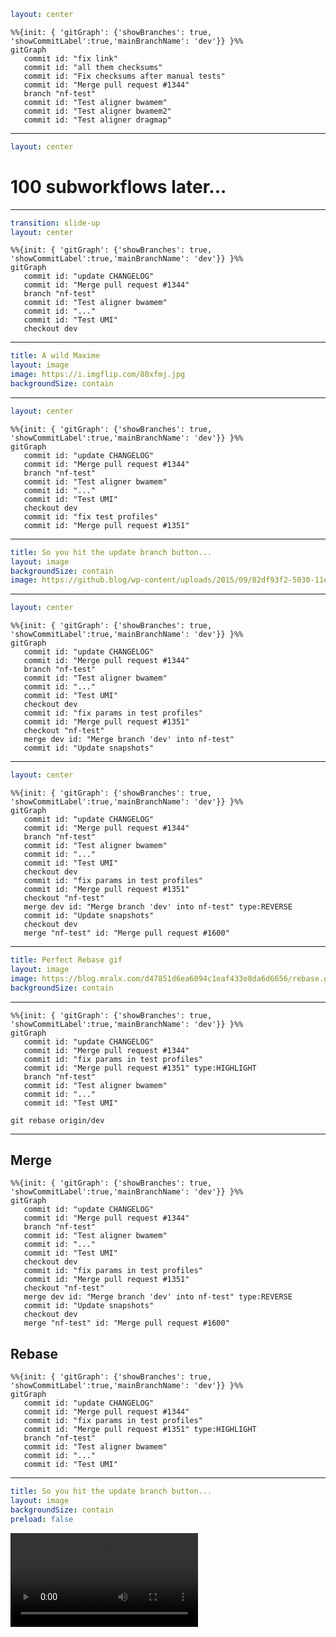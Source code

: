 ```yaml
layout: center
```

```mermaid
%%{init: { 'gitGraph': {'showBranches': true, 'showCommitLabel':true,'mainBranchName': 'dev'}} }%%
gitGraph
   commit id: "fix link"
   commit id: "all them checksums"
   commit id: "Fix checksums after manual tests"
   commit id: "Merge pull request #1344"
   branch "nf-test"
   commit id: "Test aligner bwamem"
   commit id: "Test aligner bwamem2"
   commit id: "Test aligner dragmap"
```

<SarekWatermark/>

<!-- Let's say you're going to convert all of the sarek workflow tests to nf-test -->

---

```yaml
layout: center
```

# 100 subworkflows later...

<!-- TODO -->

---

```yaml
transition: slide-up
layout: center
```

```mermaid
%%{init: { 'gitGraph': {'showBranches': true, 'showCommitLabel':true,'mainBranchName': 'dev'}} }%%
gitGraph
   commit id: "update CHANGELOG"
   commit id: "Merge pull request #1344"
   branch "nf-test"
   commit id: "Test aligner bwamem"
   commit id: "..."
   commit id: "Test UMI"
   checkout dev
```

<SarekWatermark/>

---

```yaml
title: A wild Maxime
layout: image
image: https://i.imgflip.com/88xfmj.jpg
backgroundSize: contain
```

<!-- Oh no! A wild Maxime appeared!  -->

---

```yaml
layout: center
```

```mermaid
%%{init: { 'gitGraph': {'showBranches': true, 'showCommitLabel':true,'mainBranchName': 'dev'}} }%%
gitGraph
   commit id: "update CHANGELOG"
   commit id: "Merge pull request #1344"
   branch "nf-test"
   commit id: "Test aligner bwamem"
   commit id: "..."
   commit id: "Test UMI"
   checkout dev
   commit id: "fix test profiles"
   commit id: "Merge pull request #1351"
```

<SarekWatermark/>

---

```yaml
title: So you hit the update branch button...
layout: image
backgroundSize: contain
image: https://github.blog/wp-content/uploads/2015/09/82df93f2-5030-11e5-84ec-ea15e16ed887.png
```

---

```yaml
layout: center
```

```mermaid
%%{init: { 'gitGraph': {'showBranches': true, 'showCommitLabel':true,'mainBranchName': 'dev'}} }%%
gitGraph
   commit id: "update CHANGELOG"
   commit id: "Merge pull request #1344"
   branch "nf-test"
   commit id: "Test aligner bwamem"
   commit id: "..."
   commit id: "Test UMI"
   checkout dev
   commit id: "fix params in test profiles"
   commit id: "Merge pull request #1351"
   checkout "nf-test"
   merge dev id: "Merge branch 'dev' into nf-test"
   commit id: "Update snapshots"
```

<SarekWatermark/>
<!-- "Merge dev" -->

---

```yaml
layout: center
```

```mermaid
%%{init: { 'gitGraph': {'showBranches': true, 'showCommitLabel':true,'mainBranchName': 'dev'}} }%%
gitGraph
   commit id: "update CHANGELOG"
   commit id: "Merge pull request #1344"
   branch "nf-test"
   commit id: "Test aligner bwamem"
   commit id: "..."
   commit id: "Test UMI"
   checkout dev
   commit id: "fix params in test profiles"
   commit id: "Merge pull request #1351"
   checkout "nf-test"
   merge dev id: "Merge branch 'dev' into nf-test" type:REVERSE
   commit id: "Update snapshots"
   checkout dev
   merge "nf-test" id: "Merge pull request #1600"
```

<SarekWatermark/>
<!-- What we're trying to prevent -->

---

```yaml
title: Perfect Rebase gif
layout: image
image: https://blog.mralx.com/d47851d6ea6094c1eaf433e8da6d6656/rebase.gif
backgroundSize: contain
```

<!-- https://blog.mralx.com/git-rebase/ -->

---

```mermaid
%%{init: { 'gitGraph': {'showBranches': true, 'showCommitLabel':true,'mainBranchName': 'dev'}} }%%
gitGraph
   commit id: "update CHANGELOG"
   commit id: "Merge pull request #1344"
   commit id: "fix params in test profiles"
   commit id: "Merge pull request #1351" type:HIGHLIGHT
   branch "nf-test"
   commit id: "Test aligner bwamem"
   commit id: "..."
   commit id: "Test UMI"
```

`git rebase origin/dev`

<SarekWatermark/>

---

## Merge

```mermaid
%%{init: { 'gitGraph': {'showBranches': true, 'showCommitLabel':true,'mainBranchName': 'dev'}} }%%
gitGraph
   commit id: "update CHANGELOG"
   commit id: "Merge pull request #1344"
   branch "nf-test"
   commit id: "Test aligner bwamem"
   commit id: "..."
   commit id: "Test UMI"
   checkout dev
   commit id: "fix params in test profiles"
   commit id: "Merge pull request #1351"
   checkout "nf-test"
   merge dev id: "Merge branch 'dev' into nf-test" type:REVERSE
   commit id: "Update snapshots"
   checkout dev
   merge "nf-test" id: "Merge pull request #1600"
```

## Rebase

```mermaid
%%{init: { 'gitGraph': {'showBranches': true, 'showCommitLabel':true,'mainBranchName': 'dev'}} }%%
gitGraph
   commit id: "update CHANGELOG"
   commit id: "Merge pull request #1344"
   commit id: "fix params in test profiles"
   commit id: "Merge pull request #1351" type:HIGHLIGHT
   branch "nf-test"
   commit id: "Test aligner bwamem"
   commit id: "..."
   commit id: "Test UMI"
```

<!-- - Which one would you rather review? -->

<SarekWatermark/>

---

```yaml
title: So you hit the update branch button...
layout: image
backgroundSize: contain
preload: false
```

<video controls autoplay="true">
   <source src="https://user-images.githubusercontent.com/2503052/152357644-6484dc2b-4aae-4977-b76c-b284c5388d7b.mp4" type="video/mp4" alt="Update branch button" >
</video>
